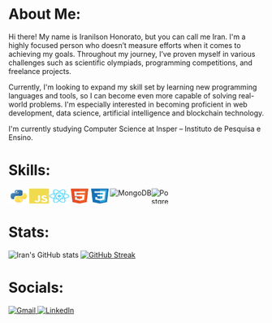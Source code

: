 # About Me:
Hi there! My name is Iranilson Honorato, but you can call me Iran.
I'm a highly focused person who doesn’t measure efforts when it comes to achieving my goals. Throughout my journey, I’ve proven myself in various challenges such as scientific olympiads, programming competitions, and freelance projects.

Currently, I'm looking to expand my skill set by learning new programming languages and tools, so I can become even more capable of solving real-world problems. I'm especially interested in becoming proficient in web development, data science, artificial intelligence and blockchain technology.

I'm currently studying Computer Science at Insper – Instituto de Pesquisa e Ensino.

# Skills:
<div style="display: flex; flex-wrap: wrap; gap: 20; align-items: center; margin-top: 10;">
  <img height="30" width="40" src="https://raw.githubusercontent.com/devicons/devicon/master/icons/python/python-original.svg" alt="Python">
  <img height="30" width="40" src="https://raw.githubusercontent.com/devicons/devicon/master/icons/javascript/javascript-plain.svg" alt="JavaScript">
  <img height="30" width="40" src="https://raw.githubusercontent.com/devicons/devicon/master/icons/react/react-original.svg" alt="React">
  <img height="30" width="40" src="https://raw.githubusercontent.com/devicons/devicon/master/icons/html5/html5-original.svg" alt="HTML5">
  <img height="30" width="40" src="https://raw.githubusercontent.com/devicons/devicon/master/icons/css3/css3-original.svg" alt="CSS3">
  <img height="30" src="https://www.pngall.com/wp-content/uploads/13/Mongodb-PNG-HD-Image.png" alt="MongoDB">
  <img height="30" width="35" src="https://upload.wikimedia.org/wikipedia/commons/thumb/2/29/Postgresql_elephant.svg/800px-Postgresql_elephant.svg.png" alt="PostgreSQL">
</div>

# Stats:
![Iran's GitHub stats](https://github-readme-stats.vercel.app/api?username=iranhonorato&theme=tokyonight&show_icons=true)
[![GitHub Streak](https://nirzak-streak-stats.vercel.app?user=Iran%20Honorato&theme=tokyonight&short_numbers=true&mode=weekly)](https://git.io/streak-stats)

# Socials:
<div>
  <a href="mailto:iranilsonhonorato88@gmail.com" target="_blank" rel="noopener noreferrer">
    <img src="https://img.shields.io/badge/-Gmail-%23333?style=for-the-badge&logo=gmail&logoColor=white" alt="Gmail">
  </a>
  
  <a href="https://www.linkedin.com/in/iran-honorato/" target="_blank" rel="noopener noreferrer">
    <img src="https://img.shields.io/badge/-LinkedIn-%230077B5?style=for-the-badge&logo=linkedin&logoColor=white" alt="LinkedIn">
  </a>
</div>
